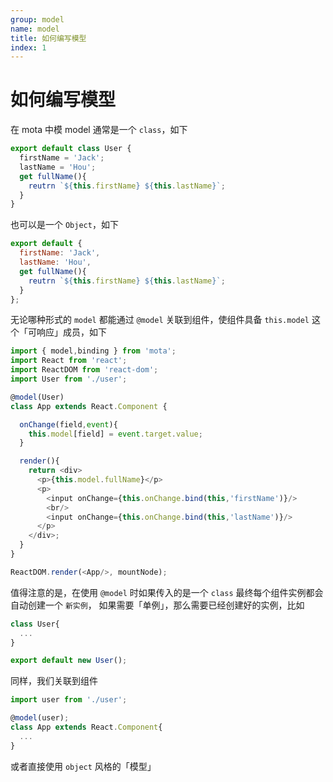 ```yaml
---
group: model
name: model
title: 如何编写模型
index: 1
---
```


# 如何编写模型

在 mota 中模 model 通常是一个 `class`，如下

```js
export default class User {
  firstName = 'Jack';
  lastName = 'Hou';
  get fullName(){
    reutrn `${this.firstName} ${this.lastName}`;
  }
}
```

也可以是一个 `Object`，如下

```js
export default {
  firstName: 'Jack',
  lastName: 'Hou',
  get fullName(){
    reutrn `${this.firstName} ${this.lastName}`;
  }
};
```

无论哪种形式的 `model` 都能通过 `@model` 关联到组件，使组件具备 `this.model` 这个「可响应」成员，如下
```js
import { model,binding } from 'mota';
import React from 'react';
import ReactDOM from 'react-dom';
import User from './user';

@model(User)
class App extends React.Component {

  onChange(field,event){
    this.model[field] = event.target.value;
  }

  render(){
    return <div>
      <p>{this.model.fullName}</p>
      <p>
        <input onChange={this.onChange.bind(this,'firstName')}/>
        <br/>
        <input onChange={this.onChange.bind(this,'lastName')}/>
      </p>
    </div>;
  }
}

ReactDOM.render(<App/>, mountNode);
```


值得注意的是，在使用 `@model` 时如果传入的是一个 `class` 最终每个组件实例都会自动创建一个 `新实例`，
如果需要「单例」，那么需要已经创建好的实例，比如

```js
class User{
  ...
}

export default new User();
```


同样，我们关联到组件
```js
import user from './user';

@model(user);
class App extends React.Component{
  ...
}
```

或者直接使用 `object` 风格的「模型」
